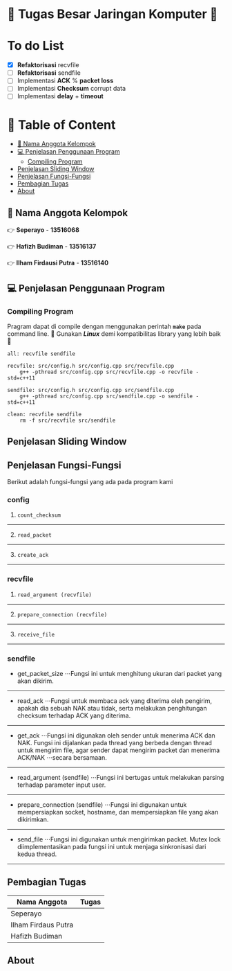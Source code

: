 # :school: Tugas Besar Jaringan Komputer :school:  <!-- omit in toc -->

# To do List <!-- omit in toc -->
- [x] **Refaktorisasi** recvfile
- [ ] **Refaktorisasi** sendfile
- [ ] Implementasi **ACK** % **packet loss**
- [ ] Implementasi **Checksum** corrupt data
- [ ] Implementasi **delay** + **timeout**

# :maple_leaf: Table of Content  <!-- omit in toc -->
- [:busts_in_silhouette: Nama Anggota Kelompok](#busts_in_silhouette-nama-anggota-kelompok)
- [:computer: Penjelasan Penggunaan Program](#computer-penjelasan-penggunaan-program)
	- [Compiling Program](#compiling-program)
- [Penjelasan Sliding Window](#penjelasan-sliding-window)
- [Penjelasan Fungsi-Fungsi](#penjelasan-fungsi-fungsi)
- [Pembagian Tugas](#pembagian-tugas)
- [About](#about)

## :busts_in_silhouette: Nama Anggota Kelompok
:point_right: **Seperayo** -  **13516068**

:point_right: **Hafizh Budiman** - **13516137**

:point_right: **Ilham Firdausi Putra** - **13516140**

## :computer: Penjelasan Penggunaan Program
### Compiling Program
Pragram dapat di compile dengan menggunakan perintah **`make`** pada command line. :ledger: Gunakan ***Linux*** demi kompatibilitas library yang lebih baik :ledger:

```
all: recvfile sendfile

recvfile: src/config.h src/config.cpp src/recvfile.cpp
	g++ -pthread src/config.cpp src/recvfile.cpp -o recvfile -std=c++11 

sendfile: src/config.h src/config.cpp src/sendfile.cpp
	g++ -pthread src/config.cpp src/sendfile.cpp -o sendfile -std=c++11 

clean: recvfile sendfile
	rm -f src/recvfile src/sendfile
```

## Penjelasan Sliding Window

## Penjelasan Fungsi-Fungsi
Berikut adalah fungsi-fungsi yang ada pada program kami

### config
1. `count_checksum`
---
2. `read_packet`
---
3. `create_ack`
---

### recvfile
1. `read_argument (recvfile)`
---
2. `prepare_connection (recvfile)`
---
3. `receive_file`
---

### sendfile

* get_packet_size
⋅⋅⋅Fungsi ini untuk menghitung ukuran dari packet yang akan dikirim.
---
* read_ack
⋅⋅⋅Fungsi untuk membaca ack yang diterima oleh pengirim, apakah dia sebuah NAK atau tidak, serta melakukan penghitungan checksum terhadap ACK yang diterima.
---
* get_ack
⋅⋅⋅Fungsi ini digunakan oleh sender untuk menerima ACK dan NAK. Fungsi ini dijalankan pada thread yang berbeda dengan thread untuk mengirim file, agar sender dapat mengirim packet dan menerima ACK/NAK ⋅⋅⋅secara bersamaan.
---
* read_argument (sendfile)
⋅⋅⋅Fungsi ini bertugas untuk melakukan parsing terhadap parameter input user.
---
* prepare_connection (sendfile)
⋅⋅⋅Fungsi ini digunakan untuk mempersiapkan socket, hostname, dan mempersiapkan file yang akan dikirimkan.
---
* send_file
⋅⋅⋅Fungsi ini digunakan untuk mengirimkan packet. Mutex lock diimplementasikan pada fungsi ini untuk menjaga sinkronisasi dari kedua thread.
---

## Pembagian Tugas
| Nama Anggota        | Tugas |
| ------------------- | ----- |
| Seperayo            |       |
| Ilham Firdaus Putra |       |
| Hafizh Budiman      |       |

## About